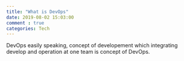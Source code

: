 ```yaml
---
title: "What is DevOps"
date: 2019-08-02 15:03:00
comment : true
categories: Tech
---
```


DevOps
easily speaking, concept of developement which integrating develop and operation at one team is concept of DevOps.
